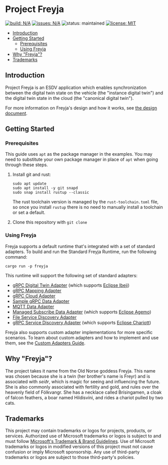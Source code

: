 # Project Freyja

<a href="https://github.com/eclipse-ibeji/freyja/actions/workflows/rust-ci.yml"><img alt="build: N/A" src="https://img.shields.io/github/actions/workflow/status/eclipse-ibeji/freyja/rust-ci.yml"></a>
<a href="https://github.com/eclipse-ibeji/freyja/issues"><img alt="issues: N/A" src="https://img.shields.io/github/issues/eclipse-ibeji/freyja"></a>
<img src="https://img.shields.io/badge/status-maintained-green.svg" alt="status: maintained">
<a href="https://github.com/eclipse-ibeji/freyja/blob/main/LICENSE"><img alt="license: MIT" src="https://img.shields.io/github/license/eclipse-ibeji/freyja"></a>

- [Introduction](#introduction)
- [Getting Started](#getting-started)
  - [Prerequisites](#prerequisites)
  - [Using Freyja](#using-freyja)
- [Why "Freyja"?](#why-freyja)
- [Trademarks](#trademarks)

## Introduction

Project Freyja is an ESDV application which enables synchronization between the digital twin state on the vehicle (the "instance digital twin") and the digital twin state in the cloud (the "canonical digital twin").

For more information on Freyja's design and how it works, see [the design document](docs/design/README.md).

## Getting Started

### Prerequisites

This guide uses `apt` as the package manager in the examples. You may need to substitute your own package manager in place of `apt` when going through these steps.

1. Install git and rust:

    ```shell
    sudo apt update
    sudo apt install -y git snapd
    sudo snap install rustup --classic
    ```

    The rust toolchain version is managed by the `rust-toolchain.toml` file, so once you install `rustup` there is no need to manually install a toolchain or set a default.

1. Clone this repository with `git clone`

### Using Freyja

Freyja supports a default runtime that's integrated with a set of standard adapters. To build and run the Standard Freyja Runtime, run the following command:

```shell
cargo run -p freyja
```

This runtime will support the following set of standard adapters:
- [gRPC Digital Twin Adapter](adapters/digital_twin/grpc_digital_twin_adapter/README.md) (which supports [Eclipse Ibeji](https://github.com/eclipse-ibeji/ibeji))
- [gRPC Mapping Adapter](adapters/mapping/grpc_mapping_adapter/README.md)
- [gRPC Cloud Adapter](adapters/cloud/grpc_cloud_adapter/README.md)
- [Sample gRPC Data Adapter](../../adapters/data/sample_grpc_data_adapter/README.md)
- [MQTT Data Adapter](../../adapters/data/mqtt_data_adapter/README.md)
- [Managed Subscribe Data Adapter](../../adapters/data/managed_subscribe_data_adapter/README.md) (which supports [Eclipse Agemo](https://github.com/eclipse-chariott/agemo))
- [File Service Discovery Adapter](../../adapters/service_discovery/file_service_discovery_adapter/README.md)
- [gRPC Service Discovery Adapter](../../adapters/service_discovery/grpc_service_discovery_adapter/README.md) (which supports [Eclipse Chariott](https://github.com/eclipse-chariott/chariott))

Freyja also supports custom adapter implementations for more specific scenarios. To learn about custom adapters and how to implement and use them, see the [Custom Adapters Guide](docs/tutorials/custom-adapters.md).

<!--alex disable he-she her-him brothers-sisters-->
## Why "Freyja"?

The project takes it name from the Old Norse goddess Freyja. This name was chosen because she is a twin (her brother's name is Freyr) and is associated with *seiðr*, which is magic for seeing and influencing the future. She is also commonly associated with fertility and gold, and rules over the heavenly field of Fólkvangr. She has a necklace called Brísingamen, a cloak of falcon feathers, a boar named Hildisvíni, and rides a chariot pulled by two cats.
<!--alex enable he-she her-him brothers-sisters-->

## Trademarks

This project may contain trademarks or logos for projects, products, or services. Authorized use of Microsoft
trademarks or logos is subject to and must follow
[Microsoft's Trademark & Brand Guidelines](https://www.microsoft.com/en-us/legal/intellectualproperty/trademarks/usage/general).
Use of Microsoft trademarks or logos in modified versions of this project must not cause confusion or imply Microsoft sponsorship.
Any use of third-party trademarks or logos are subject to those third-party's policies.
